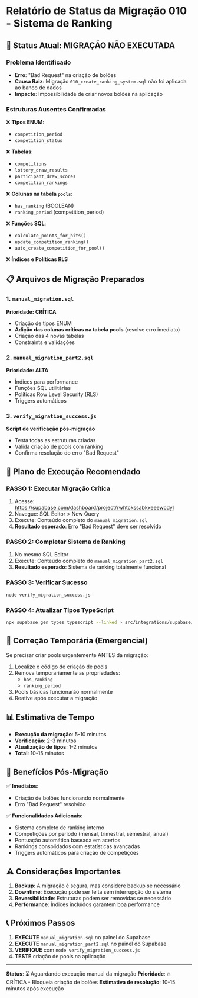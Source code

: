 # Relatório de Status da Migração 010 - Sistema de Ranking

## 🚨 Status Atual: MIGRAÇÃO NÃO EXECUTADA

### Problema Identificado
- **Erro**: "Bad Request" na criação de bolões
- **Causa Raiz**: Migração `010_create_ranking_system.sql` não foi aplicada ao banco de dados
- **Impacto**: Impossibilidade de criar novos bolões na aplicação

### Estruturas Ausentes Confirmadas
❌ **Tipos ENUM**:
- `competition_period`
- `competition_status`

❌ **Tabelas**:
- `competitions`
- `lottery_draw_results`
- `participant_draw_scores`
- `competition_rankings`

❌ **Colunas na tabela `pools`**:
- `has_ranking` (BOOLEAN)
- `ranking_period` (competition_period)

❌ **Funções SQL**:
- `calculate_points_for_hits()`
- `update_competition_ranking()`
- `auto_create_competition_for_pool()`

❌ **Índices e Políticas RLS**

## 📋 Arquivos de Migração Preparados

### 1. `manual_migration.sql`
**Prioridade: CRÍTICA**
- Criação de tipos ENUM
- **Adição das colunas críticas na tabela pools** (resolve erro imediato)
- Criação das 4 novas tabelas
- Constraints e validações

### 2. `manual_migration_part2.sql`
**Prioridade: ALTA**
- Índices para performance
- Funções SQL utilitárias
- Políticas Row Level Security (RLS)
- Triggers automáticos

### 3. `verify_migration_success.js`
**Script de verificação pós-migração**
- Testa todas as estruturas criadas
- Valida criação de pools com ranking
- Confirma resolução do erro "Bad Request"

## 🎯 Plano de Execução Recomendado

### PASSO 1: Executar Migração Crítica
1. Acesse: https://supabase.com/dashboard/project/rwhtckssabkxeeewcdyl
2. Navegue: SQL Editor > New Query
3. Execute: Conteúdo completo do `manual_migration.sql`
4. **Resultado esperado**: Erro "Bad Request" deve ser resolvido

### PASSO 2: Completar Sistema de Ranking
1. No mesmo SQL Editor
2. Execute: Conteúdo completo do `manual_migration_part2.sql`
3. **Resultado esperado**: Sistema de ranking totalmente funcional

### PASSO 3: Verificar Sucesso
```bash
node verify_migration_success.js
```

### PASSO 4: Atualizar Tipos TypeScript
```bash
npx supabase gen types typescript --linked > src/integrations/supabase/types.ts
```

## 🔧 Correção Temporária (Emergencial)

Se precisar criar pools urgentemente ANTES da migração:

1. Localize o código de criação de pools
2. Remova temporariamente as propriedades:
   - `has_ranking`
   - `ranking_period`
3. Pools básicas funcionarão normalmente
4. Reative após executar a migração

## 📊 Estimativa de Tempo

- **Execução da migração**: 5-10 minutos
- **Verificação**: 2-3 minutos
- **Atualização de tipos**: 1-2 minutos
- **Total**: 10-15 minutos

## 🎉 Benefícios Pós-Migração

✅ **Imediatos**:
- Criação de bolões funcionando normalmente
- Erro "Bad Request" resolvido

✅ **Funcionalidades Adicionais**:
- Sistema completo de ranking interno
- Competições por período (mensal, trimestral, semestral, anual)
- Pontuação automática baseada em acertos
- Rankings consolidados com estatísticas avançadas
- Triggers automáticos para criação de competições

## ⚠️ Considerações Importantes

1. **Backup**: A migração é segura, mas considere backup se necessário
2. **Downtime**: Execução pode ser feita sem interrupção do sistema
3. **Reversibilidade**: Estruturas podem ser removidas se necessário
4. **Performance**: Índices incluídos garantem boa performance

## 📞 Próximos Passos

1. **EXECUTE** `manual_migration.sql` no painel do Supabase
2. **EXECUTE** `manual_migration_part2.sql` no painel do Supabase  
3. **VERIFIQUE** com `node verify_migration_success.js`
4. **TESTE** criação de pools na aplicação

---

**Status**: ⏳ Aguardando execução manual da migração
**Prioridade**: 🔥 CRÍTICA - Bloqueia criação de bolões
**Estimativa de resolução**: 10-15 minutos após execução